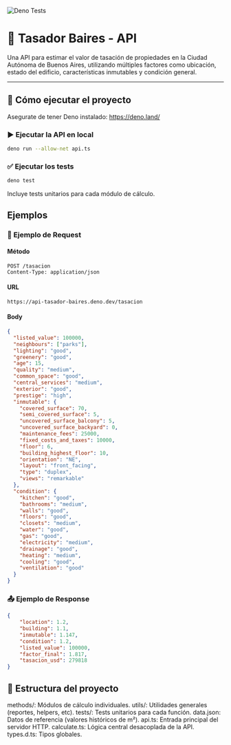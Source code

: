 ![Deno Tests](https://github.com/Dracorfs/api-tasador-baires/actions/workflows/test.yml/badge.svg)

# 🏢 Tasador Baires - API

Una API para estimar el valor de tasación de propiedades en la Ciudad Autónoma de Buenos Aires, utilizando múltiples factores como ubicación, estado del edificio, características inmutables y condición general.

---

## 🚀 Cómo ejecutar el proyecto
Asegurate de tener Deno instalado: https://deno.land/

### ▶️ Ejecutar la API en local

```bash
deno run --allow-net api.ts
```

### ✅ Ejecutar los tests
```bash
deno test
```
Incluye tests unitarios para cada módulo de cálculo.

## Ejemplos
### 📩 Ejemplo de Request
#### Método
```http
POST /tasacion
Content-Type: application/json
```
#### URL
```http
https://api-tasador-baires.deno.dev/tasacion
```
#### Body
```json
{
  "listed_value": 100000,
  "neighbours": ["parks"],
  "lighting": "good",
  "greenery": "good",
  "age": 15,
  "quality": "medium",
  "common_space": "good",
  "central_services": "medium",
  "exterior": "good",
  "prestige": "high",
  "inmutable": {
    "covered_surface": 70,
    "semi_covered_surface": 5,
    "uncovered_surface_balcony": 5,
    "uncovered_surface_backyard": 0,
    "maintenance_fees": 25000,
    "fixed_costs_and_taxes": 10000,
    "floor": 6,
    "building_highest_floor": 10,
    "orientation": "NE",
    "layout": "front_facing",
    "type": "duplex",
    "views": "remarkable"
  },
  "condition": {
    "kitchen": "good",
    "bathrooms": "medium",
    "walls": "good",
    "floors": "good",
    "closets": "medium",
    "water": "good",
    "gas": "good",
    "electricity": "medium",
    "drainage": "good",
    "heating": "medium",
    "cooling": "good",
    "ventilation": "good"
  }
}
```
### 📤 Ejemplo de Response
```json
{
    "location": 1.2,
    "building": 1.1,
    "inmutable": 1.147,
    "condition": 1.2,
    "listed_value": 100000,
    "factor_final": 1.817,
    "tasacion_usd": 279818
}
```

## 📁 Estructura del proyecto
methods/: Módulos de cálculo individuales.
utils/: Utilidades generales (reportes, helpers, etc).
tests/: Tests unitarios para cada función.
data.json: Datos de referencia (valores históricos de m²).
api.ts: Entrada principal del servidor HTTP.
calculate.ts: Lógica central desacoplada de la API.
types.d.ts: Tipos globales.